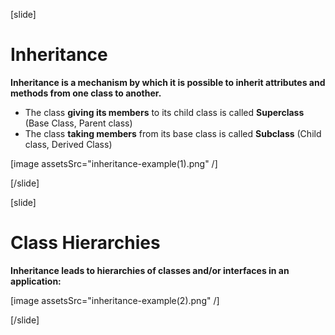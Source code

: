 [slide]
# Inheritance

**Inheritance is a mechanism by which it is possible to inherit attributes and methods from one class to another.**

- The class **giving its members** to its child class is called **Superclass** (Base Class, Parent class)
- The class **taking members** from its base class is called **Subclass** (Child class, Derived Class)

[image assetsSrc="inheritance-example(1).png" /]

[/slide]

[slide]

# Class Hierarchies

**Inheritance leads to hierarchies of classes and/or interfaces in an application:**

[image assetsSrc="inheritance-example(2).png" /]

[/slide]
